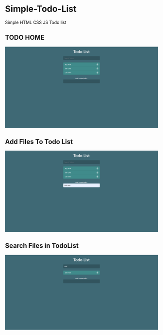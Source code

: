# Simple-Todo-List
Simple HTML CSS JS Todo list 

<h2>TODO HOME</h2>
<img src="/Screenshots/todo.png">
<br>

<h2>Add Files To Todo List</h2>
<img src="/Screenshots/add new todo.png">
<br>

<h2>Search Files in TodoList</h2>
<img src="/Screenshots/search todo.png">
<br>

